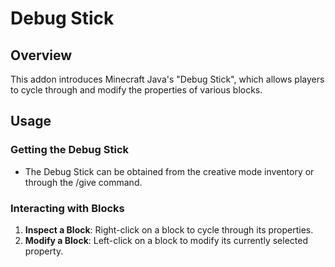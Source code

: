 # Debug Stick

## Overview

This addon introduces Minecraft Java's "Debug Stick", which allows players to cycle through and modify the properties of various blocks.

## Usage

### Getting the Debug Stick

- The Debug Stick can be obtained from the creative mode inventory or through the /give command.

### Interacting with Blocks

1. **Inspect a Block**: Right-click on a block to cycle through its properties.
2. **Modify a Block**: Left-click on a block to modify its currently selected property.